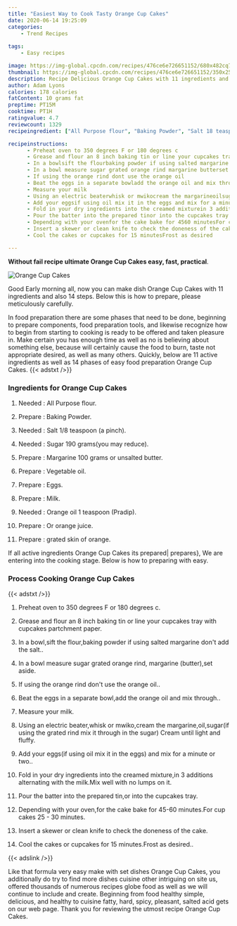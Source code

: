 ```yaml
---
title: "Easiest Way to Cook Tasty Orange Cup Cakes"
date: 2020-06-14 19:25:09
categories:
    - Trend Recipes
    
tags:
    - Easy recipes

image: https://img-global.cpcdn.com/recipes/476ce6e726651152/680x482cq70/orange-cup-cakes-recipe-main-photo.jpg
thumbnail: https://img-global.cpcdn.com/recipes/476ce6e726651152/350x250cq70/orange-cup-cakes-recipe-main-photo.jpg
description: Recipe Delicious Orange Cup Cakes with 11 ingredients and 14 stages of easy cooking.
author: Adam Lyons
calories: 178 calories
fatContent: 10 grams fat
preptime: PT15M
cooktime: PT1H
ratingvalue: 4.7
reviewcount: 1329
recipeingredient: ["All Purpose flour", "Baking Powder", "Salt 18 teaspoon a pinch", "Sugar 190 gramsyou may reduce", "Margarine 100 grams or unsalted butter", "Vegetable oil", "Eggs", "Milk", "Orange oil 1 teaspoon Pradip", "Or orange juice", "grated skin of orange"]

recipeinstructions: 
      - Preheat oven to 350 degrees F or 180 degrees c 
      - Grease and flour an 8 inch baking tin or line your cupcakes tray with cupcakes partchment paper 
      - In a bowlsift the flourbaking powder if using salted margarine dont add the salt 
      - In a bowl measure sugar grated orange rind margarine butterset aside 
      - If using the orange rind dont use the orange oil 
      - Beat the eggs in a separate bowladd the orange oil and mix through 
      - Measure your milk 
      - Using an electric beaterwhisk or mwikocream the margarineoilsugarif using the grated rind mix it through in the sugar Cream until light and fluffy 
      - Add your eggsif using oil mix it in the eggs and mix for a minute or two 
      - Fold in your dry ingredients into the creamed mixturein 3 additions alternating with the milkMix well with no lumps on it 
      - Pour the batter into the prepared tinor into the cupcakes tray 
      - Depending with your ovenfor the cake bake for 4560 minutesFor cup cakes 25  30 minutes 
      - Insert a skewer or clean knife to check the doneness of the cake 
      - Cool the cakes or cupcakes for 15 minutesFrost as desired

---
```




**Without fail recipe ultimate Orange Cup Cakes easy, fast, practical**. 


![Orange Cup Cakes](https://img-global.cpcdn.com/recipes/476ce6e726651152/680x482cq70/orange-cup-cakes-recipe-main-photo.jpg "Orange Cup Cakes")




Good Early morning all, now you can make dish Orange Cup Cakes with 11 ingredients and also 14 steps. Below this is how to prepare, please meticulously carefully.

In food preparation there are some phases that need to be done, beginning to prepare components, food preparation tools, and likewise recognize how to begin from starting to cooking is ready to be offered and taken pleasure in. Make certain you has enough time as well as no is believing about something else, because will certainly cause the food to burn, taste not appropriate desired, as well as many others. Quickly, below are 11 active ingredients as well as 14 phases of easy food preparation Orange Cup Cakes.
{{< adstxt />}}

### Ingredients for Orange Cup Cakes


1. Needed  : All Purpose flour.

1. Prepare  : Baking Powder.

1. Needed  : Salt 1/8 teaspoon (a pinch).

1. Needed  : Sugar 190 grams(you may reduce).

1. Prepare  : Margarine 100 grams or unsalted butter.

1. Prepare  : Vegetable oil.

1. Prepare  : Eggs.

1. Prepare  : Milk.

1. Needed  : Orange oil 1 teaspoon (Pradip).

1. Prepare  : Or orange juice.

1. Prepare  : grated skin of orange.



If all active ingredients Orange Cup Cakes its prepared| prepares}, We are entering into the cooking stage. Below is how to preparing with easy.

### Process Cooking Orange Cup Cakes

{{< adstxt />}}


1. Preheat oven to 350 degrees F or 180 degrees c.



1. Grease and flour an 8 inch baking tin or line your cupcakes tray with cupcakes partchment paper.



1. In a bowl,sift the flour,baking powder if using salted margarine don&#39;t add the salt..



1. In a bowl measure sugar grated orange rind, margarine (butter),set aside.



1. If using the orange rind don&#39;t use the orange oil..



1. Beat the eggs in a separate bowl,add the orange oil and mix through..



1. Measure your milk.



1. Using an electric beater,whisk or mwiko,cream the margarine,oil,sugar(if using the grated rind mix it through in the sugar) Cream until light and fluffy.



1. Add your eggs(if using oil mix it in the eggs) and mix for a minute or two..



1. Fold in your dry ingredients into the creamed mixture,in 3 additions alternating with the milk.Mix well with no lumps on it.



1. Pour the batter into the prepared tin,or into the cupcakes tray.



1. Depending with your oven,for the cake bake for 45-60 minutes.For cup cakes 25 - 30 minutes.



1. Insert a skewer or clean knife to check the doneness of the cake.



1. Cool the cakes or cupcakes for 15 minutes.Frost as desired..





{{< adslink />}}

Like that formula very easy make with set dishes Orange Cup Cakes, you additionally do try to find more dishes cuisine other intriguing on site us, offered thousands of numerous recipes globe food as well as we will continue to include and create. Beginning from food healthy simple, delicious, and healthy to cuisine fatty, hard, spicy, pleasant, salted acid gets on our web page. Thank you for reviewing the utmost recipe Orange Cup Cakes.
